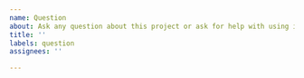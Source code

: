 ```yaml
---
name: Question
about: Ask any question about this project or ask for help with using it
title: ''
labels: question
assignees: ''

---
```




